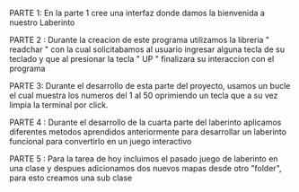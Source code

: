 PARTE 1: En la parte 1 cree una interfaz donde damos la bienvenida a nuestro Laberinto

PARTE 2 : Durante la creacion de este programa utilizamos la libreria " readchar " con la cual solicitabamos al usuario ingresar alguna tecla de su teclado y que al presionar la tecla " UP " finalizara su interaccion con el programa

PARTE 3: Durante el desarrollo de esta parte del proyecto, usamos un bucle el cual muestra los numeros del 1 al 50 oprimiendo un tecla que a su vez limpia la terminal por click.

PARTE 4 : Durante el desarrollo de la cuarta parte del laberinto aplicamos diferentes metodos aprendidos anteriormente para desarrollar un laberinto funcional para convertirlo en un juego interactivo

PARTE 5 : Para la tarea de hoy incluimos el pasado juego de laberinto en una clase y despues adicionamos dos nuevos mapas desde otro "folder", para esto creamos una sub clase